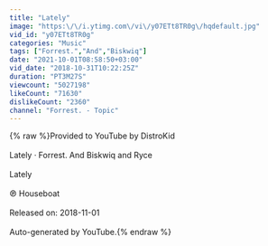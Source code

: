 ```yaml
---
title: "Lately"
image: "https:\/\/i.ytimg.com\/vi\/y07ETt8TR0g\/hqdefault.jpg"
vid_id: "y07ETt8TR0g"
categories: "Music"
tags: ["Forrest.","And","Biskwiq"]
date: "2021-10-01T08:58:50+03:00"
vid_date: "2018-10-31T10:22:25Z"
duration: "PT3M27S"
viewcount: "5027198"
likeCount: "71630"
dislikeCount: "2360"
channel: "Forrest. - Topic"
---
```

{% raw %}Provided to YouTube by DistroKid<br /><br />Lately · Forrest. And Biskwiq and Ryce<br /><br />Lately<br /><br />℗ Houseboat<br /><br />Released on: 2018-11-01<br /><br />Auto-generated by YouTube.{% endraw %}
